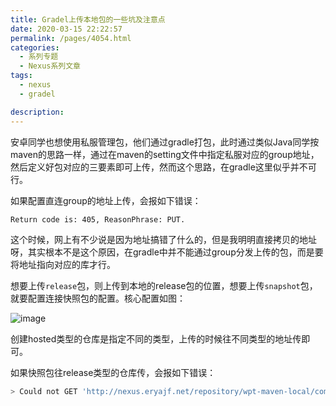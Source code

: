 ```yaml
---
title: Gradel上传本地包的一些坑及注意点
date: 2020-03-15 22:22:57
permalink: /pages/4054.html
categories: 
  - 系列专题
  - Nexus系列文章
tags: 
  - nexus
  - gradel

description: 
---
```


安卓同学也想使用私服管理包，他们通过gradle打包，此时通过类似Java同学按maven的思路一样，通过在maven的setting文件中指定私服对应的group地址，然后定义好包对应的三要素即可上传，然而这个思路，在gradle这里似乎并不可行。

如果配置直连group的地址上传，会报如下错误：

```sh
Return code is: 405, ReasonPhrase: PUT.
```

这个时候，网上有不少说是因为地址搞错了什么的，但是我明明直接拷贝的地址呀，其实根本不是这个原因，在gradle中并不能通过group分发上传的包，而是要将地址指向对应的库才行。

想要上传`release`包，则上传到本地的release包的位置，想要上传`snapshot`包，就要配置连接快照包的配置。核心配置如图：

![image](http://t.eryajf.net/imgs/2021/09/d58716e00f724c54.jpg)

创建hosted类型的仓库是指定不同的类型，上传的时候往不同类型的地址传即可。

如果快照包往release类型的仓库传，会报如下错误：

```sh
> Could not GET 'http://nexus.eryajf.net/repository/wpt-maven-local/com/eryajf/wpt/libs/wpt_util/1.0.0-SNAPSHOT/maven-metadata.xml'. Received status code 400 from server: Repository version policy: RELEASE does not allow metadata in path: com/eryajf/wpt/libs/wpt_util/1.0.0-SNAPSHOT/maven-metadata.xml
```

